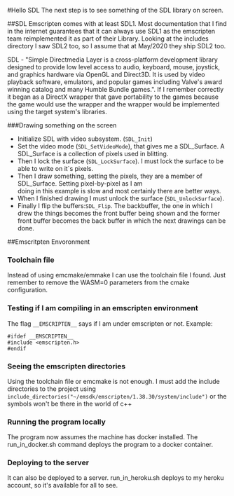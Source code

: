 #Hello SDL
The next step is to see something of the SDL library on screen.

##SDL
Emscripten comes with at least SDL1. Most documentation that I find in the internet guarantees that it can 
always use SDL1 as the emscripten team reimplemented it as part of their Library. Looking at the includes 
directory I saw SDL2 too, so I assume that at May/2020 they ship SDL2 too.

SDL - "Simple Directmedia Layer is a cross-platform development library designed to provide low level
access to audio, keyboard, mouse, joystick, and graphics hardware via OpenGL and Direct3D. It is 
used by video playback software, emulators, and popular games including Valve's award winning 
catalog and many Humble Bundle games.". If I remember correctly it began as a DirectX wrapper that gave
portability to the games because the game would use the wrapper and the wrapper would be implemented using
the target system's libraries.

###Drawing something on the screen
- Initialize SDL with video subsystem. (```SDL_Init```)
- Set the video mode (```SDL_SetVideoMode```), that gives me a SDL_Surface. A SDL_Surface is a collection
of pixels used in blitting.
- Then I lock the surface (```SDL_LockSurface```). I must lock the surface to be able to write on it`s pixels.
- Then I draw something, setting the pixels, they are a member of SDL_Surface. Setting pixel-by-pixel as I am  
doing in this example is slow and most certainly there are better ways.
- When I finished drawing I must unlock the surface (```SDL_UnlockSurface```).
- Finally I flip the buffers:```SDL_Flip```. The backbuffer, the one in which I drew the things becomes the 
front buffer being shown and the former front buffer becomes the back buffer in which the next drawings can be
done.

##Emscritpten Envoronment

### Toolchain file
Instead of using emcmake/emmake I can use the toolchain file I found. Just remember to 
remove the WASM=0 parameters from the cmake configuration. 

### Testing if I am compiling in an emscripten environment
The flag ```__EMSCRIPTEN__``` says if I am under emscripten or not. Example:
```
#ifdef __EMSCRIPTEN__
#include <emscripten.h>
#endif
```

### Seeing the emscripten directories
Using the toolchain file or emcmake is not enough. I must add the include directories to the project using
```include_directories("~/emsdk/emscripten/1.38.30/system/include")``` or the symbols won't be there in the world
of c++

### Running the program locally
The program now assumes the machine has docker installed. The run_in_docker.sh command deploys the program to a docker
container.

### Deploying to the server
It can also be deployed to a server. run_in_heroku.sh deploys to my heroku account, so it's available for all to see.
